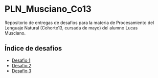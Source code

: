 # PLN_Musciano_Co13
 Repositorio de entregas de desafios para la materia de Procesamiento del Lenguaje Natural (Cohorte13, cursada de mayo) del alumno Lucas Musciano.

 ## Índice de desafios
 - [Desafio 1](desafios/Desafio_1.ipynb)
 - [Desafio 2](desafios/Desafio_2.ipynb)
 - [Desafio 3](desafios/Desafio_3.ipynb)
